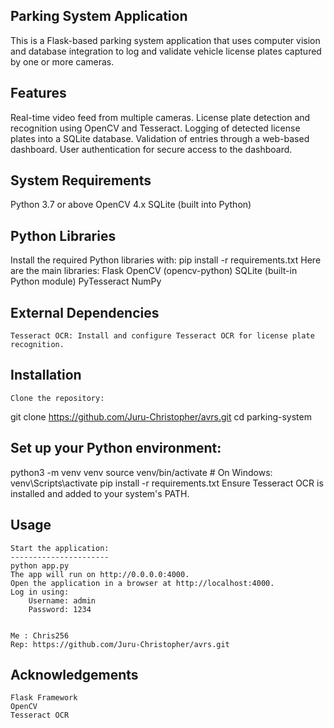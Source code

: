 Parking System Application
--------------------------
This is a Flask-based parking system application that uses computer vision and database integration to log and validate vehicle license plates captured by one or more cameras.

Features
--------
  Real-time video feed from multiple cameras.
  License plate detection and recognition using OpenCV and Tesseract.
  Logging of detected license plates into a SQLite database.
  Validation of entries through a web-based dashboard.
  User authentication for secure access to the dashboard.

System Requirements
-------------------
  Python 3.7 or above
  OpenCV 4.x
  SQLite (built into Python)

Python Libraries
----------------
Install the required Python libraries with:
pip install -r requirements.txt
Here are the main libraries:
    Flask
    OpenCV (opencv-python)
    SQLite (built-in Python module)
    PyTesseract
    NumPy

External Dependencies
---------------------
    Tesseract OCR: Install and configure Tesseract OCR for license plate recognition.

Installation
------------
    Clone the repository:
git clone https://github.com/Juru-Christopher/avrs.git
cd parking-system

Set up your Python environment:
-------------------------------
python3 -m venv venv
source venv/bin/activate  # On Windows: venv\Scripts\activate
pip install -r requirements.txt
Ensure Tesseract OCR is installed and added to your system's PATH.

Usage
-----
    Start the application:
    ----------------------
    python app.py
    The app will run on http://0.0.0.0:4000.
    Open the application in a browser at http://localhost:4000.
    Log in using:
        Username: admin
        Password: 1234


    Me : Chris256
    Rep: https://github.com/Juru-Christopher/avrs.git

Acknowledgements
----------------
    Flask Framework
    OpenCV
    Tesseract OCR
